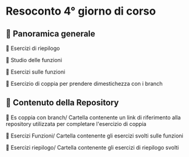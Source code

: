 # Resoconto 4° giorno di corso
## 📌 Panoramica generale

 🔺  Esercizi di riepilogo
 
 🔺  Studio delle funzioni
 
 🔺  Esercizi sulle funzioni
 
 🔺  Esercizio di coppia per prendere dimestichezza con i branch

## 📂 Contenuto della Repository
🔸 Es coppia con branch/
Cartella contenente un link di riferimento alla repository utilizzata per completare l'esercizio di coppia

🔸 Esercizi Funzioni/
Cartella contenente gli esercizi svolti sulle funzioni

🔸 Esercizi riepilogo/
Cartella contenente gli esercizi di riepilogo svolti


